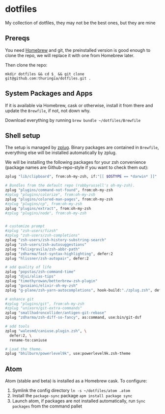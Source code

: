 # dotfiles

My collection of dotfiles, they may not be the best ones, but they are mine

## Prereqs
You need [Homebrew](http:://brew.sh) and git, the preinstalled version is good enough to clone the repo, we will replace it with one from Homebrew later.

Then clone the repo:
```
mkdir dotfiles && cd $_ && git clone git@github.com:thuringia/dotfiles.git .
```

## System Packages and Apps
If it is available via Homebrew, cask or otherwise, install it from there and update the `Brewfile`, if not, not down why.

Download everything by running
`brew bundle ~/dotfiles/Brewfile`

## Shell setup
The setup is managed by [zplug](https://github.com/zplug/zplug). Binary packages are contained in `Brewfile`, everything else will be installed automatically by zplug.

We will be installing the following packages for your zsh convenience (package names are Github-repo-style if you want to check them out):
```sh
zplug "lib/clipboard", from:oh-my-zsh, if:"[[ $OSTYPE == *darwin* ]]"

# Bundles from the default repo (robbyrussell's oh-my-zsh).
zplug "plugins/command-not-found", from:oh-my-zsh
#zplug "plugins/colorize", from:oh-my-zsh
zplug "plugins/colored-man-pages", from:oh-my-zsh
#zplug "plugins/cp", from:oh-my-zsh
zplug "plugins/extract", from:oh-my-zsh
#zplug "plugins/node", from:oh-my-zsh


# customize prompt
#zplug "zsh-users/fizsh"
#zplug "zsh-users/zsh-completions"
zplug "zsh-users/zsh-history-substring-search"
zplug "zsh-users/zsh-autosuggestions"
zplug "felixgravila/zsh-abbr-path"
zplug "zdharma/fast-syntax-highlighting", defer:2
zplug "hlissner/zsh-autopair", defer:2

# add quality of life
zplug "popstas/zsh-command-time"
zplug "djui/alias-tips"
zplug "timothyrowan/betterbrew-zsh-plugin"
zplug "gusaiani/elixir-oh-my-zsh"
zplug "g-plane/zsh-yarn-autocompletions", hook-build:"./zplug.zsh", defer:2

# enhance git
#zplug "plugins/git", from:oh-my-zsh
#zplug "unixorn/git-extra-commands"
zplug "smallhadroncollider/antigen-git-rebase"
zplug "zdharma/zsh-diff-so-fancy", as:command, use:bin/git-dsf

# add tools
zplug "walesmd/caniuse.plugin.zsh", \
  defer:2, \
  rename-to:caniuse

# Load the theme.
zplug "bhilburn/powerlevel9k", use:powerlevel9k.zsh-theme
```

## Atom
Atom (stable and beta) is installed as a Homebrew cask. To configure:
1. Symlink the config directory `ln -s ~/dotfiles/atom .atom`
2. Install the `package-sync`  package `apm install package sync`
3. Launch atom, if packages are not installed automatically, run `Sync packages` from the command pallet
